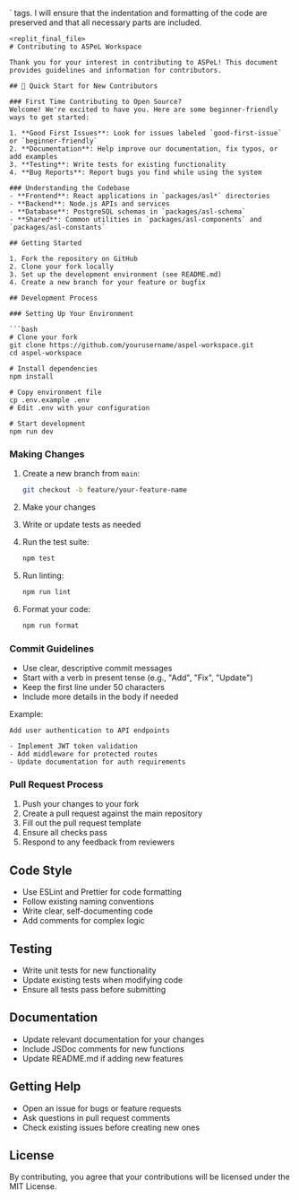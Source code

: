` tags. I will ensure that the indentation and formatting of the code are preserved and that all necessary parts are included.

```
<replit_final_file>
# Contributing to ASPeL Workspace

Thank you for your interest in contributing to ASPeL! This document provides guidelines and information for contributors.

## 🚀 Quick Start for New Contributors

### First Time Contributing to Open Source?
Welcome! We're excited to have you. Here are some beginner-friendly ways to get started:

1. **Good First Issues**: Look for issues labeled `good-first-issue` or `beginner-friendly`
2. **Documentation**: Help improve our documentation, fix typos, or add examples
3. **Testing**: Write tests for existing functionality
4. **Bug Reports**: Report bugs you find while using the system

### Understanding the Codebase
- **Frontend**: React applications in `packages/asl*` directories
- **Backend**: Node.js APIs and services
- **Database**: PostgreSQL schemas in `packages/asl-schema`
- **Shared**: Common utilities in `packages/asl-components` and `packages/asl-constants`

## Getting Started

1. Fork the repository on GitHub
2. Clone your fork locally
3. Set up the development environment (see README.md)
4. Create a new branch for your feature or bugfix

## Development Process

### Setting Up Your Environment

```bash
# Clone your fork
git clone https://github.com/yourusername/aspel-workspace.git
cd aspel-workspace

# Install dependencies
npm install

# Copy environment file
cp .env.example .env
# Edit .env with your configuration

# Start development
npm run dev
```

### Making Changes

1. Create a new branch from `main`:
   ```bash
   git checkout -b feature/your-feature-name
   ```

2. Make your changes
3. Write or update tests as needed
4. Run the test suite:
   ```bash
   npm test
   ```

5. Run linting:
   ```bash
   npm run lint
   ```

6. Format your code:
   ```bash
   npm run format
   ```

### Commit Guidelines

- Use clear, descriptive commit messages
- Start with a verb in present tense (e.g., "Add", "Fix", "Update")
- Keep the first line under 50 characters
- Include more details in the body if needed

Example:
```
Add user authentication to API endpoints

- Implement JWT token validation
- Add middleware for protected routes
- Update documentation for auth requirements
```

### Pull Request Process

1. Push your changes to your fork
2. Create a pull request against the main repository
3. Fill out the pull request template
4. Ensure all checks pass
5. Respond to any feedback from reviewers

## Code Style

- Use ESLint and Prettier for code formatting
- Follow existing naming conventions
- Write clear, self-documenting code
- Add comments for complex logic

## Testing

- Write unit tests for new functionality
- Update existing tests when modifying code
- Ensure all tests pass before submitting

## Documentation

- Update relevant documentation for your changes
- Include JSDoc comments for new functions
- Update README.md if adding new features

## Getting Help

- Open an issue for bugs or feature requests
- Ask questions in pull request comments
- Check existing issues before creating new ones

## License

By contributing, you agree that your contributions will be licensed under the MIT License.